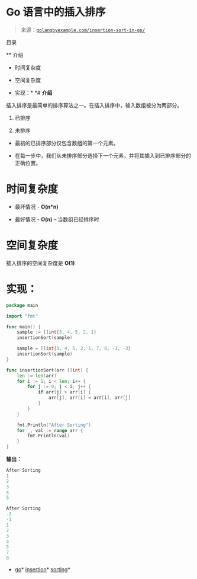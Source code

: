 <!--yml

分类：未分类

日期：2024-10-13 06:06:14

-->

# Go 语言中的插入排序

> 来源：[`golangbyexample.com/insertion-sort-in-go/`](https://golangbyexample.com/insertion-sort-in-go/)

目录

**   介绍

+   时间复杂度

+   空间复杂度

+   实现：*  *# **介绍**

插入排序是最简单的排序算法之一。在插入排序中，输入数组被分为两部分。

1.  已排序

1.  未排序

+   最初的已排序部分仅包含数组的第一个元素。

+   在每一步中，我们从未排序部分选择下一个元素，并将其插入到已排序部分的正确位置。

# **时间复杂度**

+   最坏情况 - **O(n*n)**

+   最好情况 - **O(n)** – 当数组已经排序时

# **空间复杂度**

插入排序的空间复杂度是 **O(1)**

# **实现：**

```go
package main

import "fmt"

func main() {
    sample := []int{3, 4, 5, 2, 1}
    insertionSort(sample)

    sample = []int{3, 4, 5, 2, 1, 7, 8, -1, -3}
    insertionSort(sample)
}

func insertionSort(arr []int) {
    len := len(arr)
    for i := 1; i < len; i++ {
        for j := 0; j < i; j++ {
            if arr[j] > arr[i] {
                arr[j], arr[i] = arr[i], arr[j]
            }
        }
    }

    fmt.Println("After Sorting")
    for _, val := range arr {
        fmt.Println(val)
    }
}
```

**输出：**

```go
After Sorting
1
2
3
4
5

After Sorting
-3
-1
1
2
3
4
5
7
8
```

+   [go](https://golangbyexample.com/tag/go/)*   [insertion](https://golangbyexample.com/tag/insertion/)*   [sorting](https://golangbyexample.com/tag/sorting/)*

